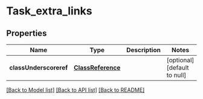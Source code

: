 # Task_extra_links

## Properties
Name | Type | Description | Notes
------------ | ------------- | ------------- | -------------
**classUnderscoreref** | [**ClassReference**](ClassReference.md) |  | [optional] [default to null]

[[Back to Model list]](../README.md#documentation-for-models) [[Back to API list]](../README.md#documentation-for-api-endpoints) [[Back to README]](../README.md)


